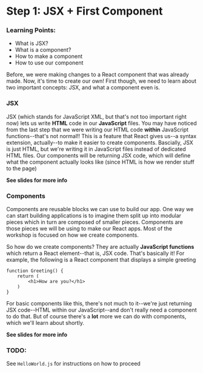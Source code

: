 # Step 1: JSX + First Component

### Learning Points:

- What is JSX?
- What is a component?
- How to make a component
- How to use our component

Before, we were making changes to a React component that was already made. Now, it's time to create our own! First though, we need to learn about two important concepts: JSX, and what a component even is. 

### JSX

JSX (which stands for JavaScript XML, but that's not too important right now) lets us write **HTML** code in our **JavaScript** files. You may have noticed from the last step that we were writing our HTML code **within** JavaScript functions--that's not normal!! This is a feature that React gives us--a syntax extension, actually--to make it easier to create components. Bascially, JSX is just HTML, but we're writing it in JavaScript files instead of dedicated HTML files. Our components will be returning JSX code, which will define what the component actually looks like (since HTML is how we render stuff to the page)

**See slides for more info**

### Components

Components are reusable blocks we can use to build our app. One way we can start building applications is to imagine them split up into modular pieces which in turn are composed of smaller pieces. Components are those pieces we will be using to make our React apps. Most of the workshop is focused on how we create components. 

So how do we create components? They are actually **JavaScript functions** which return a React element--that is, JSX code. That's basically it! For example, the following is a React component that displays a simple greeting
~~~
function Greeting() {
    return (
        <h1>How are you?</h1>
    )
}
~~~
For basic components like this, there's not much to it--we're just returning JSX code--HTML within our JavaScript--and don't really need a component to do that. But of course there's a **lot** more we can do with components, which we'll learn about shortly. 

**See slides for more info**

### TODO:

See `HelloWorld.js` for instructions on how to proceed